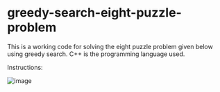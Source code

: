 # greedy-search-eight-puzzle-problem

This is a working code for solving the eight puzzle problem given below using greedy search. C++ is the programming language used.

Instructions:

![image](https://user-images.githubusercontent.com/69174836/151368349-fbb1877d-a3df-4ef9-8cb7-c7df3f3fc732.png)

